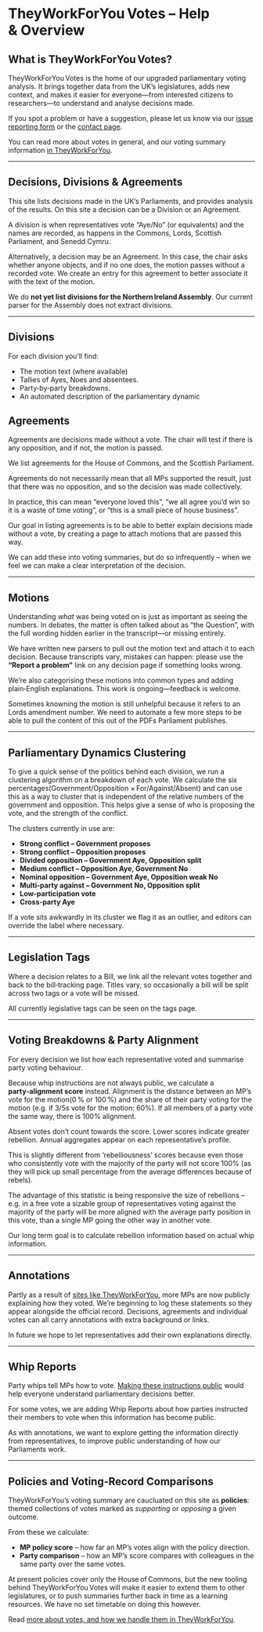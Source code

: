 # TheyWorkForYou Votes – Help & Overview

## What is TheyWorkForYou Votes?

TheyWorkForYou Votes is the home of our upgraded parliamentary voting analysis. It brings together data from the UK’s legislatures, adds new context, and makes it easier for everyone—from interested citizens to researchers—to understand and analyse decisions made.

If you spot a problem or have a suggestion, please let us know via our [issue reporting form](https://survey.alchemer.com/s3/8114572/TheyWorkForYou-Votes-issue-reporting) or the [contact page](https://www.theyworkforyou.com/contact/).

You can read more about votes in general, and our voting summary information [in TheyWorkForYou](https://www.theyworkforyou.com/voting-information/).

---

## Decisions, Divisions & Agreements

This site lists decisions made in the UK’s Parliaments, and provides analysis of the results.
On this site a decision can be a Division or an Agreement.

A division is when representatives vote “Aye/No” (or equivalents) and the names are recorded, as happens in the Commons, Lords, Scottish Parliament, and Senedd Cymru.

Alternatively, a decision may be an Agreement. In this case, the chair asks whether anyone objects, and if no one does, the motion passes without a recorded vote. We create an entry for this agreement to better associate it with the text of the motion. 

We do **not yet list divisions for the Northern Ireland Assembly**. Our current parser for the Assembly does not extract divisions.

---

## Divisions

For each division you’ll find:

* The motion text (where available)
* Tallies of Ayes, Noes and absentees.
* Party‑by‑party breakdowns.
* An automated description of the parliamentary dynamic

## Agreements

Agreements are decisions made without a vote. The chair will test if there is any opposition, and if not, the motion is passed. 

We list agreements for the House of Commons, and the Scottish Parliament.     

Agreements do not necessarily mean that all MPs supported the result, just that there was no opposition, and so the decision was made collectively. 

In practice, this can mean “everyone loved this”, “we all agree you’d win so it is a waste of time voting”, or “this is a small piece of house business”.

Our goal in listing agreements is to be able to better explain decisions made without a vote, by creating a page to attach motions that are passed this way. 

We can add these into voting summaries, but do so infrequently – when we feel we can make a clear interpretation of the decision. 

---

## Motions

Understanding *what* was being voted on is just as important as seeing the numbers. In debates, the matter is often talked about as “the Question”, with the full wording hidden earlier in the transcript—or missing entirely.

We have written new parsers to pull out the motion text and attach it to each decision. Because transcripts vary, mistakes can happen: please use the **“Report a problem”** link on any decision page if something looks wrong.

We’re also categorising these motions into common types and adding plain‑English explanations. This work is ongoing—feedback is welcome.

Sometimes knowning the motion is still unhelpful because it refers to an Lords amendment number. We need to automate a few more steps to be able to pull the content of this out of the PDFs Parliament publishes. 

---

## Parliamentary Dynamics Clustering

To give a quick sense of the politics behind each division, we run a clustering algorithm on a breakdown of each vote.
We calculate the six percentages(Government/Opposition × For/Against/Absent) and can use this as a way to cluster that is independent of the relative numbers of the government and opposition. This helps give a sense of who is proposing the vote, and the strength of the conflict. 

The clusters currently in use are:

* **Strong conflict – Government proposes**
* **Strong conflict – Opposition proposes**
* **Divided opposition – Government Aye, Opposition split**
* **Medium conflict – Opposition Aye, Government No**
* **Nominal opposition – Government Aye, Opposition weak No**
* **Multi‑party against – Government No, Opposition split**
* **Low‑participation vote**
* **Cross‑party Aye**

If a vote sits awkwardly in its cluster we flag it as an outlier, and editors can override the label where necessary.

---

## Legislation Tags

Where a decision relates to a Bill, we link all the relevant votes together and back to the bill‑tracking page. Titles vary, so occasionally a bill will be split across two tags or a vote will be missed.

All currently legislative tags can be seen on the tags page.

---

## Voting Breakdowns & Party Alignment

For every decision we list how each representative voted and summarise party voting behaviour.

Because whip instructions are not always public, we calculate a **party‑alignment score** instead. Alignment is the distance between an MP’s vote for the motion(0 % or 100 %) and the share of their party voting for the motion (e.g. if 3/5s vote for the motion: 60%). If all members of a party vote the same way, there is 100% alignment. 

Absent votes don’t count towards the score. Lower scores indicate greater rebellion. Annual aggregates appear on each representative’s profile.

This is slightly different from ‘rebelliousness’ scores because even those who consistently vote with the majority of the party will not score 100% (as they will pick up small percentage from the average differences because of rebels).

The advantage of this statistic is being responsive the size of rebellions – e.g. in a free vote a sizable group of representatives voting against the majority of the party will be more aligned with the average party position in this vote, than a single MP going the other way in another vote. 

Our long term goal is to calculate rebellion information based on actual whip information. 

---

## Annotations

Partly as a result of [sites like TheyWorkForYou](https://www.mysociety.org/2023/07/12/guest-post-does-watching-mps-make-them-behave-better/)[,](https://www.mysociety.org/2023/07/12/guest-post-does-watching-mps-make-them-behave-better/) more MPs are now publicly explaining how they voted. We’re beginning to log these statements so they appear alongside the official record. Decisions, agreements and individual votes can all carry annotations with extra background or links.

In future we hope to let representatives add their own explanations directly.

---

## Whip Reports

Party whips tell MPs how to vote. [Making these instructions public](https://www.mysociety.org/2022/01/21/the-voting-instructions-parties-give-their-mps-should-be-public/) would help everyone understand parliamentary decisions better.

For some votes, we are adding Whip Reports about how parties instructed their members to vote when this information has become public.

As with annotations, we want to explore getting the information directly from representatives, to improve public understanding of how our Parliaments work.

---

## Policies and Voting‑Record Comparisons

TheyWorkForYou’s voting summary are caucluated on this site as **policies**: themed collections of votes marked as *supporting* or *opposing* a given outcome.

From these we calculate:

* **MP policy score** – how far an MP’s votes align with the policy direction.
* **Party comparison** – how an MP’s score compares with colleagues in the same party over the same votes.

At present policies cover only the House of Commons, but the new tooling behind TheyWorkForYou Votes will make it easier to extend them to other legislatures, or to push summaries further back in time as a learning resources. We have no set timetable on doing this however. 

Read [more about votes, and how we handle them in TheyWorkForYou](https://www.theyworkforyou.com/voting-information).
